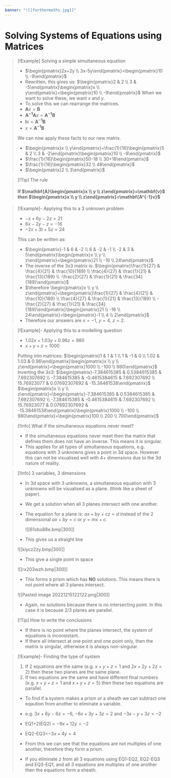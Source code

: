 ```yaml
---
banner: "![[furthermaths.jpg]]"
---
```

# Solving Systems of Equations using Matrices

> [!Example] Solving a simple simultaneous equation
> - $\begin{pmatrix}2x+2y \\ 3x-5y\end{pmatrix}=\begin{pmatrix}10 \\ -9\end{pmatrix}$
> - Rewritten, this gives us:
> $\begin{pmatrix}2 & 2 \\ 3 & -5\end{pmatrix}\begin{pmatrix}x \\ y\end{pmatrix}=\begin{pmatrix}10 \\ -9\end{pmatrix}$
> When we want to solve these, we want $x$ and $y$. 
> - To solve this we can rearrange the matrices.
> - $\mathbf{A}x=\mathbf{B}$
> - $\mathbf{A^{-1}A}x=\mathbf{A^{-1}B}$
> - $\mathbf{I}x=\mathbf{A^{-1}B}$
> - $x=\mathbf{A^{-1}B}$
> 
> We can now apply these facts to our new matrix.
>-  $\begin{pmatrix}x \\ y\end{pmatrix}=\frac{1}{16}\begin{pmatrix}5 & 2 \\ 3 & -2\end{pmatrix}\begin{pmatrix}10 \\ -9\end{pmatrix}$
>-  $\frac{1}{16}\begin{pmatrix}50-18 \\ 30+18\end{pmatrix}$
>-  $\frac{1}{16}\begin{pmatrix}32 \\ 48\end{pmatrix}$
> - $\begin{pmatrix}2 \\ 3\end{pmatrix}$

> [!Tip] The rule
> #### If $\mathbf{A}\begin{pmatrix}x \\ y \\ z\end{pmatrix}=\mathbf{v}$ then $\begin{pmatrix}x \\ y \\ z\end{pmatrix}=\mathbf{A^{-1}v}$

> [!Example]- Applying this to a 3 unknown problem
> - $-x+6y-2z=21$
> - $6x-2y-z=-16$
> - $-2x+3t+5z=24$
> 
> This can be written as: 
> - $\begin{pmatrix}-1 & 6 & -2 \\ 6 & -2 & -1 \\ -2 & 3 & 5\end{pmatrix}\begin{pmatrix}x \\ y \\ z\end{pmatrix}=\begin{pmatrix}21 \\ -16 \\ 24\end{pmatrix}$
> - The inverse of the 3x3 matrix is: $\begin{pmatrix}\frac{1}{27} & \frac{4}{21} & \frac{10}{189} \\ \frac{4}{27} & \frac{1}{21} & \frac{13}{189} \\ -\frac{2}{27} & \frac{1}{21} & \frac{34}{189}\end{pmatrix}$
> - $\therefore \begin{pmatrix}x \\ y \\ z\end{pmatrix}=\begin{pmatrix}\frac{1}{27} & \frac{4}{21} & \frac{10}{189} \\ \frac{4}{27} & \frac{1}{21} & \frac{13}{189} \\ -\frac{2}{27} & \frac{1}{21} & \frac{34}{189}\end{pmatrix}\begin{pmatrix}21 \\ -16 \\ 24\end{pmatrix}=\begin{pmatrix}-1 \\ 4 \\ 2\end{pmatrix}$
> - Therefore our answers are $x=-1$, $y=4$, $z=2$.

> [!Example]- Applying this to a modelling question
> - $1.02x+1.03y+0.96z=980$
> - $x+y+z=1000$
> 
> Putting into matrices:
> $\begin{pmatrix}1 & 1 & 1 \\ 1 & -1 & 0 \\ 1.02 & 1.03 & 0.96\end{pmatrix}\begin{pmatrix}x \\ y \\ z\end{pmatrix}=\begin{pmatrix}1000 \\ -100 \\ 980\end{pmatrix}$
> Inverting the 3x3: $\begin{pmatrix}-7.384615385 & 0.5384615385 & 7.692307692 \\ -7.384615385  & -0.4615384615 & 7.692307692 \\ 15.76923077 & 0.07692307692 & -15.38461538\end{pmatrix}$
> $\begin{pmatrix}x \\ y \\ z\end{pmatrix}=\begin{pmatrix}-7.384615385 & 0.5384615385 & 7.692307692 \\ -7.384615385  & -0.4615384615 & 7.692307692 \\ 15.76923077 & 0.07692307692 & -15.38461538\end{pmatrix}\begin{pmatrix}1000 \\ -100 \\ 980\end{pmatrix}=\begin{pmatrix}100  \\ 200 \\ 700\end{pmatrix}$

> [!Info] What if the simultaneous equations never meet?
> - If the simultaneous equations never meet then the matrix that defines them does not have an inverse. This means it is singular.
> - This applies for all types of simultaneous equations, e.g. equations with 3 unknowns gives a point in 3d space. However this can not be visualised well with 4+ dimensions due to the 3d nature of reality.

> [!Info] 3 variables, 3 dimensions
> - In 3d space with 3 unknowns, a simultaneous equation with 3 unknowns will be visualised as a plane. (think like a sheet of paper).
> - We get a solution when all 3 planes intersect with one another.
> - The equation for a plane is: $ax+by+cz=d$ instead of the 2 dimensional $ax+by=c$ or $y=mx+c$.
> 
>   ![[61obs88e.bmp|300]]
> - This gives us a straight line 
>
> ![[kiycz2zy.bmp|300]]
> - This give a single point in space
> 
> ![[rx203wzh.bmp|300]]
> - This forms a prism which has **NO** solutions. This means there is not point where all 3 planes intersect.
> 
> ![[Pasted image 20221215122122.png|300]]
> - Again, no solutions because there is no intersecting point. In this case it is because 2/3 planes are parallel.

> [!Tip] How to write the conclusions
> - If there is no point where the planes intersect, the system of equations is inconsistant.
> - If there all intersect at one point and one point only, then the matrix is singular, otherwise it is always non-singular.

> [!Example]- Finding the type of system
> 1. If 2 equations are the same (e.g. $x+y+z=1$ and $2x+2y+2z=2$) then these two planes are the same plane.
> 2. If two equations are the same and have different final numbers (e.g. $x+y+z=1$ and $x+y+z=5$) then these two equations are parallel.
> 
> - To find if a system makes a prism or a sheath we can subtract one eqaution from another to eliminate a variable.
> - e.g. $3x+6y-6z=-6$, $-6x+3y+3z=2$ and $-3x-y+3z=-2$
> - EQ1+2(EQ2) = $-9x+12y=-2$
> - EQ2-EQ3=$-3x+4y=4$
> - From this we can see that the equations are not multiples of one another, therefore they form a prism.
> 
> - If you eliminate $z$ from all 3 equations using EQ1-EQ2, EQ2-EQ3 and EQ3-EQ1, and all 3 equations are multiples of one another then the equations form a sheath.